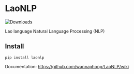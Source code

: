 # LaoNLP
[![Downloads](https://pepy.tech/badge/laonlp)](https://pepy.tech/project/laonlp)

Lao language Natural Language Processing (NLP)

## Install
```
pip install laonlp
```

Documentation: https://github.com/wannaphong/LaoNLP/wiki

